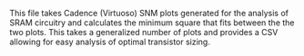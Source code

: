 This file takes Cadence (Virtuoso) SNM plots generated for the analysis of SRAM circuitry and calculates the minimum square that fits between the the two plots. This takes a generalized number of plots and provides a CSV allowing for easy analysis of optimal transistor sizing.
